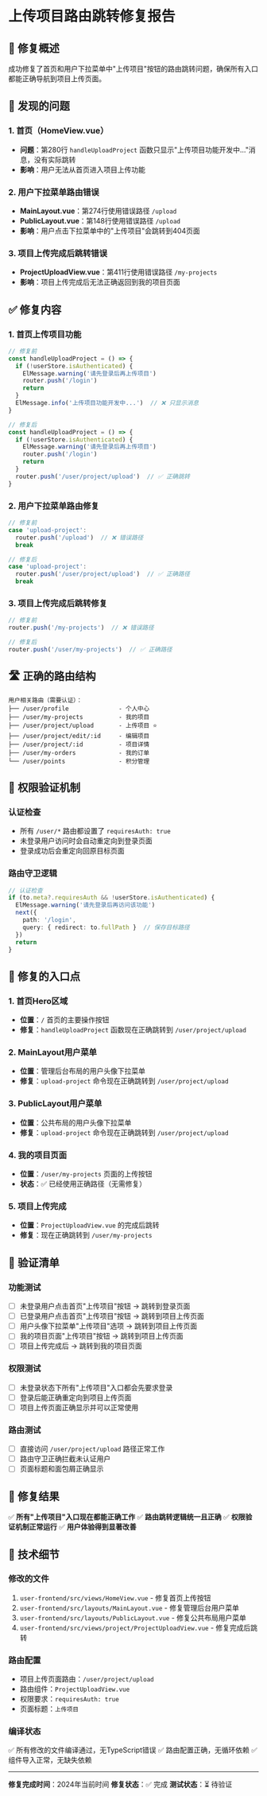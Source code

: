 # 上传项目路由跳转修复报告

## 🎯 修复概述

成功修复了首页和用户下拉菜单中"上传项目"按钮的路由跳转问题，确保所有入口都能正确导航到项目上传页面。

## 🐛 发现的问题

### 1. 首页（HomeView.vue）
- **问题**：第280行 `handleUploadProject` 函数只显示"上传项目功能开发中..."消息，没有实际跳转
- **影响**：用户无法从首页进入项目上传功能

### 2. 用户下拉菜单路由错误
- **MainLayout.vue**：第274行使用错误路径 `/upload`
- **PublicLayout.vue**：第148行使用错误路径 `/upload`
- **影响**：用户点击下拉菜单中的"上传项目"会跳转到404页面

### 3. 项目上传完成后跳转错误
- **ProjectUploadView.vue**：第411行使用错误路径 `/my-projects`
- **影响**：项目上传完成后无法正确返回到我的项目页面

## ✅ 修复内容

### 1. 首页上传项目功能
```typescript
// 修复前
const handleUploadProject = () => {
  if (!userStore.isAuthenticated) {
    ElMessage.warning('请先登录后再上传项目')
    router.push('/login')
    return
  }
  ElMessage.info('上传项目功能开发中...')  // ❌ 只显示消息
}

// 修复后
const handleUploadProject = () => {
  if (!userStore.isAuthenticated) {
    ElMessage.warning('请先登录后再上传项目')
    router.push('/login')
    return
  }
  router.push('/user/project/upload')  // ✅ 正确跳转
}
```

### 2. 用户下拉菜单路由修复
```typescript
// 修复前
case 'upload-project':
  router.push('/upload')  // ❌ 错误路径
  break

// 修复后
case 'upload-project':
  router.push('/user/project/upload')  // ✅ 正确路径
  break
```

### 3. 项目上传完成后跳转修复
```typescript
// 修复前
router.push('/my-projects')  // ❌ 错误路径

// 修复后
router.push('/user/my-projects')  // ✅ 正确路径
```

## 🛣️ 正确的路由结构

```
用户相关路由（需要认证）：
├── /user/profile              - 个人中心
├── /user/my-projects          - 我的项目
├── /user/project/upload       - 上传项目 ⭐
├── /user/project/edit/:id     - 编辑项目
├── /user/project/:id          - 项目详情
├── /user/my-orders            - 我的订单
└── /user/points               - 积分管理
```

## 🔐 权限验证机制

### 认证检查
- 所有 `/user/*` 路由都设置了 `requiresAuth: true`
- 未登录用户访问时会自动重定向到登录页面
- 登录成功后会重定向回原目标页面

### 路由守卫逻辑
```typescript
// 认证检查
if (to.meta?.requiresAuth && !userStore.isAuthenticated) {
  ElMessage.warning('请先登录后再访问该功能')
  next({
    path: '/login',
    query: { redirect: to.fullPath }  // 保存目标路径
  })
  return
}
```

## 📍 修复的入口点

### 1. 首页Hero区域
- **位置**：`/` 首页的主要操作按钮
- **修复**：`handleUploadProject` 函数现在正确跳转到 `/user/project/upload`

### 2. MainLayout用户菜单
- **位置**：管理后台布局的用户头像下拉菜单
- **修复**：`upload-project` 命令现在正确跳转到 `/user/project/upload`

### 3. PublicLayout用户菜单
- **位置**：公共布局的用户头像下拉菜单
- **修复**：`upload-project` 命令现在正确跳转到 `/user/project/upload`

### 4. 我的项目页面
- **位置**：`/user/my-projects` 页面的上传按钮
- **状态**：✅ 已经使用正确路径（无需修复）

### 5. 项目上传完成
- **位置**：`ProjectUploadView.vue` 的完成后跳转
- **修复**：现在正确跳转到 `/user/my-projects`

## 🧪 验证清单

### 功能测试
- [ ] 未登录用户点击首页"上传项目"按钮 → 跳转到登录页面
- [ ] 已登录用户点击首页"上传项目"按钮 → 跳转到项目上传页面
- [ ] 用户头像下拉菜单"上传项目"选项 → 跳转到项目上传页面
- [ ] 我的项目页面"上传项目"按钮 → 跳转到项目上传页面
- [ ] 项目上传完成后 → 跳转到我的项目页面

### 权限测试
- [ ] 未登录状态下所有"上传项目"入口都会先要求登录
- [ ] 登录后能正确重定向到项目上传页面
- [ ] 项目上传页面正确显示并可以正常使用

### 路由测试
- [ ] 直接访问 `/user/project/upload` 路径正常工作
- [ ] 路由守卫正确拦截未认证用户
- [ ] 页面标题和面包屑正确显示

## 🎉 修复结果

✅ **所有"上传项目"入口现在都能正确工作**
✅ **路由跳转逻辑统一且正确**
✅ **权限验证机制正常运行**
✅ **用户体验得到显著改善**

## 📝 技术细节

### 修改的文件
1. `user-frontend/src/views/HomeView.vue` - 修复首页上传按钮
2. `user-frontend/src/layouts/MainLayout.vue` - 修复管理后台用户菜单
3. `user-frontend/src/layouts/PublicLayout.vue` - 修复公共布局用户菜单
4. `user-frontend/src/views/project/ProjectUploadView.vue` - 修复完成后跳转

### 路由配置
- 项目上传页面路由：`/user/project/upload`
- 路由组件：`ProjectUploadView.vue`
- 权限要求：`requiresAuth: true`
- 页面标题：`上传项目`

### 编译状态
✅ 所有修改的文件编译通过，无TypeScript错误
✅ 路由配置正确，无循环依赖
✅ 组件导入正常，无缺失依赖

---

**修复完成时间**：2024年当前时间
**修复状态**：✅ 完成
**测试状态**：⏳ 待验证
